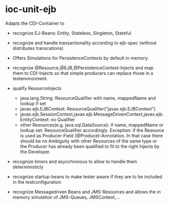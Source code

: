 ioc-unit-ejb
============

Adapts the CDI-Container to 

* recognize EJ-Beans: Entity, Stateless, Singleton, Stateful
* recognize and handle transactionality according to ejb-spec (without distributes transcations)
* Offers Simulations for PersistenceContexts by default in memory.
* recognize @Resource,@EJB,@PersistenceContext-Injects and map them 
to CDI-Injects so that simple producers can replace those in a testenvironment.
* qualify ResourceInjects
   * java.lang.String: ResourceQualifier with name, mappedName and lookup if set
   * javax.ejb.EJBContext: ResourceQualifier("javax.ejb.EJBContext")
   * javax.ejb.SessionContext,javax.ejb.MessageDrivenContext,javax.ejb.EntityContext: no Qualifier
   * other Resources(e.g. java.sql.DataSource): if name, mappedName or lookup set: ResourceQualifier accordingly.
     Exception: if the Resource is used as Producer-Field (@Produce)-Annotation. In that case there should be no
     Ambiguity with other Resources of the same type or the Producer has already been qualified to fit to the right 
     Injects by the Developer. 
   
* recognize timers and asynchronous to allow to handle them deterministicly
* recognize startup-beans to make tester aware if they are to be included 
in the testconfiguration
* recognize Messagedriven Beans and JMS-Resources and allows the in memory simulation of JMS-Queues, JMSContext,...
